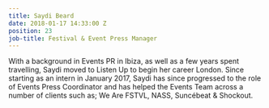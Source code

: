 ```yaml
---
title: Saydi Beard
date: 2018-01-17 14:33:00 Z
position: 23
job-title: Festival & Event Press Manager
---
```


With a background in Events PR in Ibiza, as well as a few years spent travelling, Saydi moved to Listen Up to begin her career London. Since starting as an intern in January 2017, Saydi has since progressed to the role of Events Press Coordinator and has helped the Events Team across a number of clients such as; We Are FSTVL, NASS, Suncébeat & Shockout. 